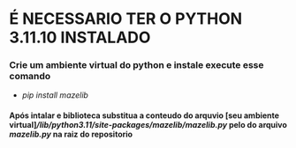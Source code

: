 # É NECESSARIO TER O PYTHON 3.11.10 INSTALADO

### Crie um ambiente virtual do python e instale execute esse comando

- *pip install mazelib*

#### Após intalar e biblioteca substitua a conteudo do arquvio [seu ambiente virtual]*/lib/python3.11/site-packages/mazelib/mazelib.py* pelo do arquivo *mazelib.py* na raiz do repositorio
